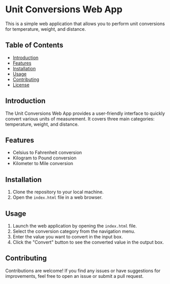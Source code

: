 # Unit Conversions Web App

This is a simple web application that allows you to perform unit conversions for temperature, weight, and distance.

## Table of Contents
- [Introduction](#introduction)
- [Features](#features)
- [Installation](#installation)
- [Usage](#usage)
- [Contributing](#contributing)
- [License](#license)

## Introduction

The Unit Conversions Web App provides a user-friendly interface to quickly convert various units of measurement. It covers three main categories: temperature, weight, and distance.

## Features

- Celsius to Fahrenheit conversion
- Kilogram to Pound conversion
- Kilometer to Mile conversion

## Installation

1. Clone the repository to your local machine.
2. Open the `index.html` file in a web browser.

## Usage

1. Launch the web application by opening the `index.html` file.
2. Select the conversion category from the navigation menu.
3. Enter the value you want to convert in the input box.
4. Click the "Convert" button to see the converted value in the output box.

## Contributing

Contributions are welcome! If you find any issues or have suggestions for improvements, feel free to open an issue or submit a pull request.

